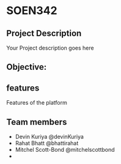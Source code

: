 # SOEN342

## Project Description
Your Project description goes here


## Objective:


## features
Features of the platform

## Team members
- Devin Kuriya @devinKuriya
- Rahat Bhatt @bhattirahat
- Mitchel Scott-Bond @mitchelscottbond
- 
